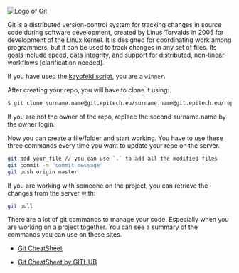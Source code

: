 ![Logo of Git](https://git-scm.com/images/logos/downloads/Git-Logo-1788C.png)

Git is a distributed version-control system for tracking changes in source code during software development, created by Linus Torvalds in 2005 for development of the Linux kernel. It is designed for coordinating work among programmers, but it can be used to track changes in any set of files. Its goals include speed, data integrity, and support for distributed, non-linear workflows [clarification needed].

If you have used the [kayofeld script](https://github.com/kayofeld/script-installation-ordinateur-epitech), you are a `winner`.

After creating your repo, you will have to clone it using:

```bash
$ git clone surname.name@git.epitech.eu/surname.name@git.epitech.eu/repo_name
```

If you are not the owner of the repo, replace the second surname.name by the owner login.

Now you can create a file/folder and start working. You have to use these three commands every time you want to update your repe on the server. 

```bash
git add your_file // you can use `.` to add all the modified files
git commit -m "commit_message"
git push origin master
```

If you are working with someone on the project, you can retrieve the changes from the server with:

```bash
git pull
```

There are a lot of git commands to manage your code. Especially when you are working on a project together. You can see a summary of the commands you can use on these sites.

- [Git CheatSheet](https://ndpsoftware.com/git-cheatsheet.html#loc=index)

- [Git CheatSheet by GITHUB](https://github.github.com/training-kit/downloads/github-git-cheat-sheet.pdf)
